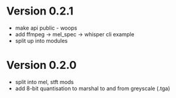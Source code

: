# Version 0.2.1
* make api public - woops
* add ffmpeg -> mel_spec -> whisper cli example
* split up into modules

# Version 0.2.0
* split into mel, stft mods
* add 8-bit quantisation to marshal to and from greyscale (.tga)
